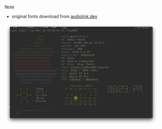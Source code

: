 
> [!NOTE]
> - original fonts download from [audiolink.dev](https://audiolink.dev/)

![AudioLinkMonoNerdFontMono-Regular](./AudioLinkMonoNerdFontMono-Regular.png)
